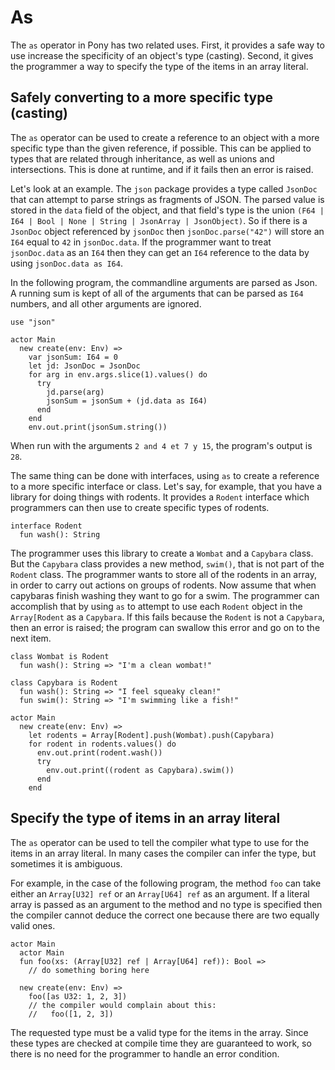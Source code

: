 # As

The `as` operator in Pony has two related uses. First, it provides a
safe way to use increase the specificity of an object's type
(casting). Second, it gives the programmer a way to specify the type
of the items in an array literal.

## Safely converting to a more specific type (casting)

The `as` operator can be used to create a reference to an object with
a more specific type than the given reference, if possible. This can
be applied to types that are related through inheritance, as well as
unions and intersections. This is done at runtime, and if it fails
then an error is raised.

Let's look at an example. The `json` package provides a type called
`JsonDoc` that can attempt to parse strings as fragments of JSON. The
parsed value is stored in the `data` field of the object, and that
field's type is the union `(F64 | I64 | Bool | None | String |
JsonArray | JsonObject)`. So if there is a `JsonDoc` object referenced
by `jsonDoc` then `jsonDoc.parse("42")` will store an `I64` equal to
`42` in `jsonDoc.data`. If the programmer want to treat `jsonDoc.data`
as an `I64` then they can get an `I64` reference to the data by using
`jsonDoc.data as I64`.

In the following program, the commandline arguments are parsed as
Json. A running sum is kept of all of the arguments that can be parsed
as `I64` numbers, and all other arguments are ignored.

```
use "json"

actor Main
  new create(env: Env) =>
    var jsonSum: I64 = 0
    let jd: JsonDoc = JsonDoc
    for arg in env.args.slice(1).values() do
      try
        jd.parse(arg)
        jsonSum = jsonSum + (jd.data as I64)
      end
    end
    env.out.print(jsonSum.string())
```

When run with the arguments `2 and 4 et 7 y 15`, the program's output
is `28`.

The same thing can be done with interfaces, using `as` to create a
reference to a more specific interface or class. Let's say, for
example, that you have a library for doing things with rodents. It
provides a `Rodent` interface which programmers can then use to create
specific types of rodents.

```pony
interface Rodent
  fun wash(): String
```

The programmer uses this library to create a `Wombat` and a `Capybara`
class. But the `Capybara` class provides a new method, `swim()`, that
is not part of the `Rodent` class. The programmer wants to store all
of the rodents in an array, in order to carry out actions on groups of
rodents. Now assume that when capybaras finish washing they want to go
for a swim. The programmer can accomplish that by using `as` to
attempt to use each `Rodent` object in the `Array[Rodent` as a
`Capybara`. If this fails because the `Rodent` is not a `Capybara`,
then an error is raised; the program can swallow this error and go on
to the next item.

```pony
class Wombat is Rodent
  fun wash(): String => "I'm a clean wombat!"

class Capybara is Rodent
  fun wash(): String => "I feel squeaky clean!"
  fun swim(): String => "I'm swimming like a fish!"

actor Main
  new create(env: Env) =>
    let rodents = Array[Rodent].push(Wombat).push(Capybara)
    for rodent in rodents.values() do
      env.out.print(rodent.wash())
      try
        env.out.print((rodent as Capybara).swim())
      end
    end
```

## Specify the type of items in an array literal

The `as` operator can be used to tell the compiler what type to use
for the items in an array literal. In many cases the compiler can
infer the type, but sometimes it is ambiguous.

For example, in the case of the following program, the method `foo`
can take either an `Array[U32] ref` or an `Array[U64] ref` as an
argument. If a literal array is passed as an argument to the method
and no type is specified then the compiler cannot deduce the correct
one because there are two equally valid ones.

```
actor Main
  actor Main
  fun foo(xs: (Array[U32] ref | Array[U64] ref)): Bool =>
    // do something boring here

  new create(env: Env) =>
    foo([as U32: 1, 2, 3])
    // the compiler would complain about this:
    //   foo([1, 2, 3])
```

The requested type must be a valid type for the items in the
array. Since these types are checked at compile time they are
guaranteed to work, so there is no need for the programmer to handle
an error condition.